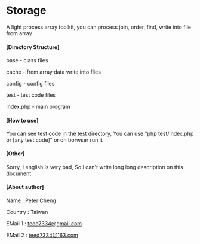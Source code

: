 # Storage
A light process array toolkit, you can process join, order, find, write into file from array

#### [Directory Structure]
base - class files

cache - from array data write into files

config - config files

test - test code files

index.php - main program


#### [How to use]
You can see test code in the test directory, You can use "php test/index.php or [any test code]" or on borwser run it


#### [Other]
Sorry, I english is very bad, So I can't write long long description on this document

#### [About author]
Name    : Peter Cheng

Country : Taiwan

EMail 1 : teed7334@gmail.com

EMail 2 : teed7334@163.com
